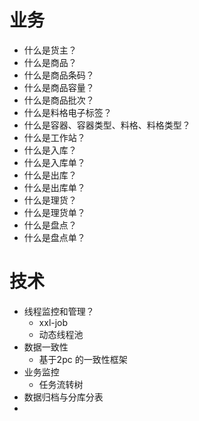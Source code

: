 # 业务

+ 什么是货主？
+ 什么是商品？
+ 什么是商品条码？
+ 什么是商品容量？
+ 什么是商品批次？
+ 什么是料格电子标签？
+ 什么是容器、容器类型、料格、料格类型？
+ 什么是工作站？
+ 什么是入库？
+ 什么是入库单？
+ 什么是出库？
+ 什么是出库单？
+ 什么是理货？
+ 什么是理货单？
+ 什么是盘点？
+ 什么是盘点单？

# 技术

+ 线程监控和管理？
  + xxl-job
  + 动态线程池
+ 数据一致性
  + 基于2pc 的一致性框架
+ 业务监控
  + 任务流转树
+ 数据归档与分库分表
+ 